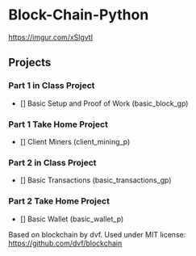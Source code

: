 # Block-Chain-Python
https://imgur.com/xSlgvtl

## Projects

### Part 1 in Class Project
* [] Basic Setup and Proof of Work (basic_block_gp)

### Part 1 Take Home Project
* [] Client Miners (client_mining_p)

### Part 2 in Class Project
* [] Basic Transactions (basic_transactions_gp)

### Part 2 Take Home Project
* [] Basic Wallet (basic_wallet_p)

Based on blockchain by dvf.  Used under MIT license:  https://github.com/dvf/blockchain
